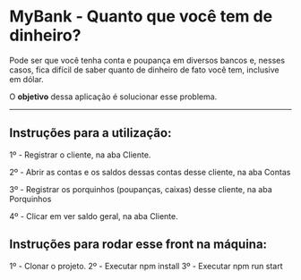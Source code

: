 # MyBank - Quanto que você tem de dinheiro?

Pode ser que você tenha conta e poupança em diversos bancos e, nesses casos, fica difícil de saber quanto de dinheiro de fato você tem, inclusive em dólar.

O **objetivo** dessa aplicação é solucionar esse problema.

------------------------------------------------------------------------------------------------------------------------------------------------------

## Instruções para a utilização:

1º - Registrar o cliente, na aba Cliente.

2º - Abrir as contas e os saldos dessas contas desse cliente, na aba Contas

3º - Registrar os porquinhos (poupanças, caixas) desse cliente, na aba Porquinhos

4º - Clicar em ver saldo geral, na aba Cliente.

## Instruções para rodar esse front na máquina:

1º - Clonar o projeto.
2º - Executar npm install
3º - Executar npm run start
